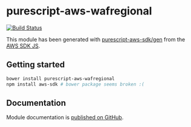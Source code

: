 # purescript-aws-wafregional

[![Build Status](https://app.wercker.com/status/5909b9e96d1080804b17a28f72f87b6b/s/master)](https://app.wercker.com/project/byKey/5909b9e96d1080804b17a28f72f87b6b)

This module has been generated with [purescript-aws-sdk/gen](https://github.com/purescript-aws-sdk/gen) from the [AWS SDK JS](https://github.com/aws/aws-sdk-js).

## Getting started

```sh
bower install purescript-aws-wafregional
npm install aws-sdk # bower package seems broken :(
```

## Documentation

Module documentation is [published on GitHub](https://github.com/purescript-aws-sdk/purescript-aws-wafregional/tree/master/docs).
